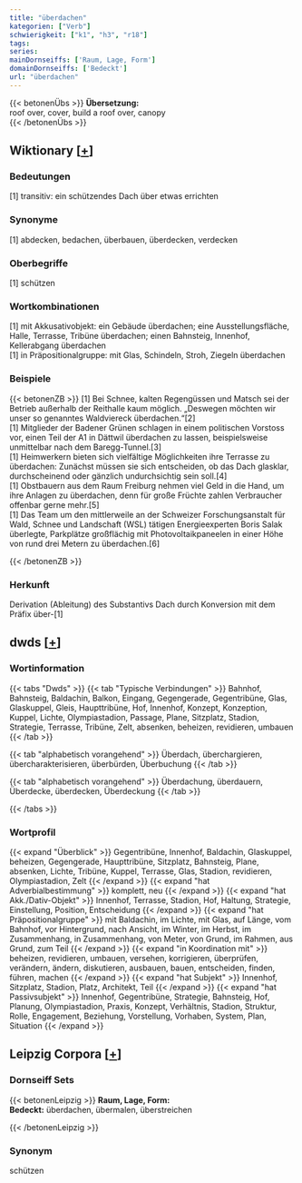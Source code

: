 ```yaml
---
title: "überdachen"
kategorien: ["Verb"]
schwierigkeit: ["k1", "h3", "r18"]
tags:
series:
mainDornseiffs: ['Raum, Lage, Form']
domainDornseiffs: ['Bedeckt']
url: "überdachen"
---
```


{{< betonenÜbs >}}
**Übersetzung:**  
roof over, cover, build a roof over, canopy  
{{< /betonenÜbs >}}

## Wiktionary [[+](https://de.wiktionary.org/wiki/überdachen)]

### Bedeutungen
[1] transitiv: ein schützendes Dach über etwas errichten  

### Synonyme
[1] abdecken, bedachen, überbauen, überdecken, verdecken  

### Oberbegriffe
[1] schützen  

### Wortkombinationen
[1] mit Akkusativobjekt: ein Gebäude überdachen; eine Ausstellungsfläche, Halle, Terrasse, Tribüne überdachen; einen Bahnsteig, Innenhof, Kellerabgang überdachen  
[1] in Präpositionalgruppe: mit Glas, Schindeln, Stroh, Ziegeln überdachen  

### Beispiele
{{< betonenZB >}}
[1] Bei Schnee, kalten Regengüssen und Matsch sei der Betrieb außerhalb der Reithalle kaum möglich. „Deswegen möchten wir unser so genanntes Waldviereck überdachen.“[2]  
[1] Mitglieder der Badener Grünen schlagen in einem politischen Vorstoss vor, einen Teil der A1 in Dättwil überdachen zu lassen, beispielsweise unmittelbar nach dem Baregg-Tunnel.[3]  
[1] Heimwerkern bieten sich vielfältige Möglichkeiten ihre Terrasse zu überdachen: Zunächst müssen sie sich entscheiden, ob das Dach glasklar, durchscheinend oder gänzlich undurchsichtig sein soll.[4]  
[1] Obstbauern aus dem Raum Freiburg nehmen viel Geld in die Hand, um ihre Anlagen zu überdachen, denn für große Früchte zahlen Verbraucher offenbar gerne mehr.[5]  
[1] Das Team um den mittlerweile an der Schweizer Forschungsanstalt für Wald, Schnee und Landschaft (WSL) tätigen Energieexperten Boris Salak überlegte, Parkplätze großflächig mit Photovoltaikpaneelen in einer Höhe von rund drei Metern zu überdachen.[6]  

{{< /betonenZB >}}
### Herkunft
Derivation (Ableitung) des Substantivs Dach durch Konversion mit dem Präfix über-[1]  



## dwds [[+](https://www.dwds.de/wb/überdachen)]

### Wortinformation
{{< tabs "Dwds" >}}
{{< tab "Typische Verbindungen" >}}
Bahnhof, Bahnsteig, Baldachin, Balkon, Eingang, Gegengerade, Gegentribüne, Glas, Glaskuppel, Gleis, Haupttribüne, Hof, Innenhof, Konzept, Konzeption, Kuppel, Lichte, Olympiastadion, Passage, Plane, Sitzplatz, Stadion, Strategie, Terrasse, Tribüne, Zelt, absenken, beheizen, revidieren, umbauen
{{< /tab >}}

{{< tab "alphabetisch vorangehend" >}}
Überdach, überchargieren, übercharakterisieren, überbürden, Überbuchung
{{< /tab >}}

{{< tab "alphabetisch vorangehend" >}}
Überdachung, überdauern, Überdecke, überdecken, Überdeckung
{{< /tab >}}

{{< /tabs >}}

### Wortprofil
{{< expand "Überblick" >}} Gegentribüne, Innenhof, Baldachin, Glaskuppel, beheizen, Gegengerade, Haupttribüne, Sitzplatz, Bahnsteig, Plane, absenken, Lichte, Tribüne, Kuppel, Terrasse, Glas, Stadion, revidieren, Olympiastadion, Zelt {{< /expand >}}
{{< expand "hat Adverbialbestimmung" >}} komplett, neu {{< /expand >}}
{{< expand "hat Akk./Dativ-Objekt" >}} Innenhof, Terrasse, Stadion, Hof, Haltung, Strategie, Einstellung, Position, Entscheidung {{< /expand >}}
{{< expand "hat Präpositionalgruppe" >}} mit Baldachin, im Lichte, mit Glas, auf Länge, vom Bahnhof, vor Hintergrund, nach Ansicht, im Winter, im Herbst, im Zusammenhang, in Zusammenhang, von Meter, von Grund, im Rahmen, aus Grund, zum Teil {{< /expand >}}
{{< expand "in Koordination mit" >}} beheizen, revidieren, umbauen, versehen, korrigieren, überprüfen, verändern, ändern, diskutieren, ausbauen, bauen, entscheiden, finden, führen, machen {{< /expand >}}
{{< expand "hat Subjekt" >}} Innenhof, Sitzplatz, Stadion, Platz, Architekt, Teil {{< /expand >}}
{{< expand "hat Passivsubjekt" >}} Innenhof, Gegentribüne, Strategie, Bahnsteig, Hof, Planung, Olympiastadion, Praxis, Konzept, Verhältnis, Stadion, Struktur, Rolle, Engagement, Beziehung, Vorstellung, Vorhaben, System, Plan, Situation {{< /expand >}}

## Leipzig Corpora [[+](https://corpora.uni-leipzig.de/en/res?word=überdachen&corpusId=deu_newscrawl-public_2018)]

### Dornseiff Sets
{{< betonenLeipzig >}}
**Raum, Lage, Form:**  
**Bedeckt:** überdachen, übermalen, überstreichen  

{{< /betonenLeipzig >}}

### Synonym
schützen

